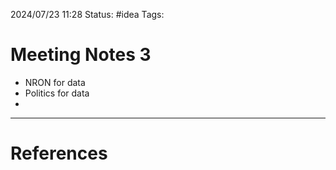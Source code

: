 2024/07/23 11:28
Status: #idea
Tags:

# Meeting Notes 3


- NRON for data
- Politics for data
- 




---
# References

